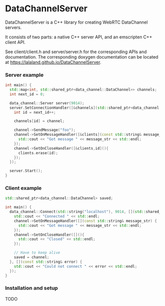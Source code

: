 DataChannelServer
============
<!--- {#mainpage} -->

DataChannelServer is a C++ library for creating WebRTC DataChannel servers.

It consists of two parts: a native C++ server API, and an emscripten C++ client API.

See client/client.h and server/server.h for the corresponding APIs and documentation.
The corresponding doxygen documentation can be located at https://lalaland.github.io/DataChannelServer.

### Server example

```cpp
int main() {
  std::map<int, std::shared_ptr<data_channel::DataChannel>> channels;
  int next_id = 0;

  data_channel::Server server(9014);
  server.SetConnectionHandler([&channels](std::shared_ptr<data_channel::DataChannel> channel) {
    int id = next_id++;

    channels[id] = channel;

    channel->SendMessage("foo");
    channel->SetOnMessageHandler([&clients](const std::string& message_str) {
      std::cout << "Got message " << message_str << std::endl;
    });
    channel->SetOnCloseHandler([&clients,id](){
      clients.erase(id);
    });
  });

  server.Start();
}
```

### Client example

```cpp
std::shared_ptr<data_channel::DataChannel> saved;

int main() {
  data_channel::Connect(std::string("localhost"), 9014, [](std::shared_ptr<data_channel::DataChannel> channel) {
    std::cout << "Connected " << std::endl;
    channel->SetOnMessageHandler([](const std::string& message_str) {
      std::cout << "Got message " << message_str << std::endl;
    });
    channel->SetOnCloseHandler([](){
      std::cout << "Closed" << std::endl;
    });

    // Have to keep alive
    saved = channel;
  }, [](const std::string& error) {
    std::cout << "Could not connect " << error << std::endl;
  });
}
```

### Installation and setup

TODO